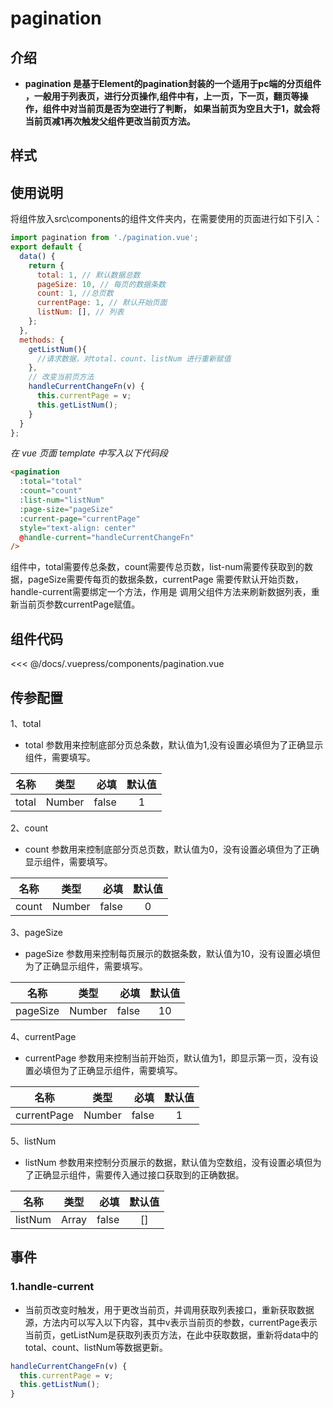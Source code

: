 # pagination

## 介绍

- **pagination 是基于Element的pagination封装的一个适用于pc端的分页组件 ，一般用于列表页，进行分页操作,组件中有，上一页，下一页，翻页等操作，组件中对当前页是否为空进行了判断，
如果当前页为空且大于1，就会将当前页减1再次触发父组件更改当前页方法。**

## 样式

<pagination-demo></pagination-demo>


## 使用说明

将组件放入src\components的组件文件夹内，在需要使用的页面进行如下引入：
```js
import pagination from './pagination.vue';
export default {
  data() {
    return {
      total: 1, // 默认数据总数
      pageSize: 10, // 每页的数据条数
      count: 1, //总页数
      currentPage: 1, // 默认开始页面
      listNum: [], // 列表
    };
  },
  methods: {
    getListNum(){
      //请求数据，对total、count、listNum 进行重新赋值
    },
    // 改变当前页方法
    handleCurrentChangeFn(v) {
      this.currentPage = v;
      this.getListNum();
    }
  }
};
```

_在 vue 页面 template 中写入以下代码段_

```html
<pagination
  :total="total"
  :count="count"
  :list-num="listNum"
  :page-size="pageSize"
  :current-page="currentPage"
  style="text-align: center"
  @handle-current="handleCurrentChangeFn"
/>
```
组件中，total需要传总条数，count需要传总页数，list-num需要传获取到的数据，pageSize需要传每页的数据条数，currentPage 需要传默认开始页数， handle-current需要绑定一个方法，作用是
调用父组件方法来刷新数据列表，重新当前页参数currentPage赋值。

## 组件代码

<<< @/docs/.vuepress/components/pagination.vue

## 传参配置

1、total

- total 参数用来控制底部分页总条数，默认值为1,没有设置必填但为了正确显示组件，需要填写。

| 名称       |  类型   |  必填 | 默认值 |
| ---------- | :-----: | ----: | :-----: |
| total | Number | false | 1 |

2、count
- count 参数用来控制底部分页总页数，默认值为0，没有设置必填但为了正确显示组件，需要填写。

| 名称       |  类型   |  必填 | 默认值 |
| ---------- | :-----: | ----: | :-----: |
| count | Number | false | 0 |

3、pageSize
- pageSize 参数用来控制每页展示的数据条数，默认值为10，没有设置必填但为了正确显示组件，需要填写。

| 名称       |  类型   |  必填 | 默认值 |
| ---------- | :-----: | ----: | :-----: |
| pageSize | Number | false | 10 |

4、currentPage
- currentPage 参数用来控制当前开始页，默认值为1，即显示第一页，没有设置必填但为了正确显示组件，需要填写。

| 名称       |  类型   |  必填 | 默认值 |
| ---------- | :-----: | ----: | :-----: |
| currentPage | Number | false | 1 |

5、listNum

- listNum 参数用来控制分页展示的数据，默认值为空数组，没有设置必填但为了正确显示组件，需要传入通过接口获取到的正确数据。

| 名称       |  类型   |  必填 | 默认值 |
| ---------- | :-----: | ----: | :-----: |
| listNum | Array | false | [] |


## 事件

### 1.handle-current

- 当前页改变时触发，用于更改当前页，并调用获取列表接口，重新获取数据源，方法内可以写入以下内容，其中v表示当前页的参数，currentPage表示当前页，getListNum是获取列表页方法，在此中获取数据，重新将data中的total、count、listNum等数据更新。

```js
handleCurrentChangeFn(v) {
  this.currentPage = v;
  this.getListNum();
}
```